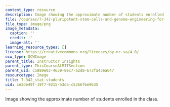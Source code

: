 ```yaml
---
content_type: resource
description: Image showing the approximate number of students enrolled in the class.
file: /courses/7-342-pluripotent-stem-cells-and-genome-engineering-for-modeling-human-diseases-spring-2015/ce2de49f19f7921553dac5366f6e9635_7-342_stat-students.png
file_type: image/png
image_metadata:
  caption: ''
  credit: ''
  image-alt: ''
learning_resource_types: []
license: https://creativecommons.org/licenses/by-nc-sa/4.0/
ocw_type: OCWImage
parent_title: Instructor Insights
parent_type: ThisCourseAtMITSection
parent_uid: c5889e03-4659-8ec7-a2d8-673fa43ea647
resourcetype: Image
title: 7-342_stat-students
uid: ce2de49f-19f7-9215-53da-c5366f6e9635
---
```

Image showing the approximate number of students enrolled in the class.